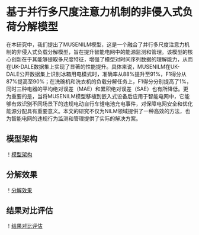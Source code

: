 # 基于并行多尺度注意力机制的非侵入式负荷分解模型
在本研究中，我们提出了MUSENILM模型，这是一个融合了并行多尺度注意力机制的非侵入式负载分解模型，旨在提升智能电网中的能源监测和管理。该模型的核心创新在于其能够提取多尺度特征，增强了模型对时间序列数据的理解能力，从而在UK-DALE数据集上实现了显著的性能提升。具体来说，MUSENILM在UK-DALE公开数据集上识别冰箱用电模式时，准确率从88%提升至91%，F1得分从87%提高至90%；在洗碗机和洗衣机的负载分解任务上，F1得分分别提高了1%，同时三种电器的平均绝对误差（MAE）和累积绝对误差（SAE）也有所降低。更为重要的是，当将MUSENILM模型移植到嵌入式设备后应用于智能电网中，它能够有效识别不同场景下的违规电动自行车锂电池充电事件，对保障电网安全和优化能源分配具有重要意义。本文的研究不仅为NILM领域提供了一种高效的方法，也为智能电网的违规行为监测和管理提供了实际的解决方案。

## 模型架构
！[模型架构](./MUSENILM模型架构.png)


## 分解效果
！[分解效果](./分解效果.png)

## 结果对比评估
！[结果对比评估](./结果对比评估.png)